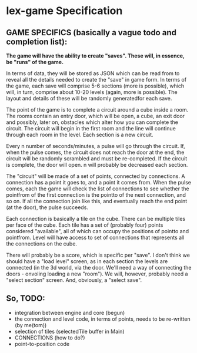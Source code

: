 lex-game Specification
======================

## GAME SPECIFICS (basically a vague todo and completion list):

**The game will have the ability to create "saves". These will, in essence, be "runs" of the game.**

In terms of data, they will be stored as JSON which can be read from to reveal all the details needed to 
create the "save" in game form.
In terms of the game, each save will comprise 5-6 sections (more is possible), which will, in turn, comprise about 10-20 
levels (again, more is possible). The layout and details of these will be randomly generatedfor each save.

The point of the game is to complete a circuit around a cube inside a room. The rooms contain an entry door, which will be 
open, a cube, an exit door and possibly, later on, obstacles which alter how you can complete the circuit. The circuit
will begin in the first room and the line will continue through each room in the level. Each section is a new circuit. 

Every n number of seconds/minutes, a pulse will go through the circuit. If, when the pulse comes, the circuit does not reach the
door at the end, the circuit will be randomly scrambled and must be re-completed. If the circuit is complete, the door will open.
n will probably be decreased each section.

The "circuit" will be made of a set of points, connected by connections. A connection has a point it goes to, and a point it
comes from. When the pulse comes, each the game will check the list of connections to see whether the pointfrom of the first
connection is the pointto of the next connection, and so on. If all the connection join like this, and eventually reach the end 
point (at the door), the pulse succeeds.

Each connection is basically a tile on the cube. There can be multiple tiles per face of the cube. Each tile has a set of 
(probably four) points considered "available", all of which can occupy the positions of pointto and pointfrom.
Level will have access to set of connections that represents all the connections on the cube.

There will probably be a score, which is specific per "save". I don't think we should have a "load level" screen, as in each 
section the levels are connected (in the 3d world, via the door. We'll need a way of connecting the doors - onvoling loading a new 
"room"). We will, however, probably need a "select section" screen. And, obviously, a "select save".

## So, TODO:

* integration between engine and core (begun)
* the connection and level code, in terms of points, needs to be re-written (by me(tom))
* selection of tiles (selectedTile buffer in Main)
* CONNECTIONS (how to do?)
* point-to-position code
